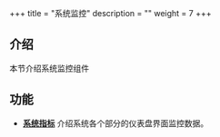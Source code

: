 +++
title = "系统监控"
description = ""
weight = 7
+++

## 介绍

本节介绍系统监控组件

## 功能
 - [**系统指标**](../system-monitoring/grafana) 介绍系统各个部分的仪表盘界面监控数据。

